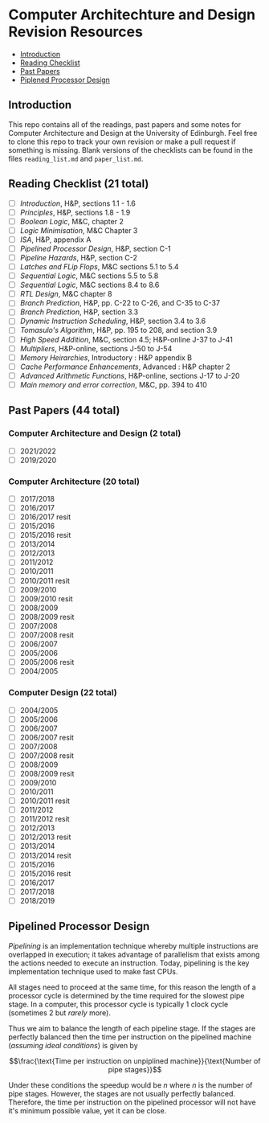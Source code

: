 # Computer Architechture and Design Revision Resources

- [Introduction](#introduction)
- [Reading Checklist](#reading-checklist)
- [Past Papers](#past-papers-(44-total))
- [Piplened Processor Design](#pipelined-processor-design)

## Introduction

This repo contains all of the readings, past papers and some notes for Computer
Architecture and Design at the University of Edinburgh. Feel free to clone this
repo to track your own revision or make a pull request if something is missing.
Blank versions of the checklists can be found in the files `reading_list.md` and 
`paper_list.md`.

## Reading Checklist (21 total)

- [ ] _Introduction_, H&P, sections 1.1 - 1.6
- [ ] _Principles_, H&P, sections 1.8 - 1.9
- [ ] _Boolean Logic_, M&C, chapter 2
- [ ] _Logic Minimisation_, M&C Chapter 3
- [ ] _ISA_, H&P, appendix A
- [ ] _Pipelined Processor Design_, H&P, section C-1
- [ ] _Pipeline Hazards_, H&P, section C-2
- [ ] _Latches and FLip Flops_, M&C sections 5.1 to 5.4
- [ ] _Sequential Logic_, M&C sections 5.5 to 5.8
- [ ] _Sequential Logic_, M&C sections 8.4 to 8.6
- [ ] _RTL Design_, M&C chapter 8
- [ ] _Branch Prediction_, H&P, pp. C-22 to C-26, and C-35 to C-37
- [ ] _Branch Prediction_, H&P, section 3.3
- [ ] _Dynamic Instruction Scheduling_, H&P, section 3.4 to 3.6
- [ ] _Tomasulo's Algorithm_, H&P, pp. 195 to 208, and section 3.9
- [ ] _High Speed Addition_, M&C, section 4.5; H&P-online J-37 to J-41
- [ ] _Multipliers_,  H&P-online, sections J-50 to J-54
- [ ] _Memory Heirarchies_,  Introductory : H&P appendix B 
- [ ] _Cache Performance Enhancements_,  Advanced : H&P chapter 2 
- [ ] _Advanced Arithmetic Functions_, H&P-online, sections J-17 to J-20
- [ ] _Main memory and error correction_, M&C, pp. 394 to 410

## Past Papers (44 total)

### Computer Architecture and Design (2 total)

- [ ] 2021/2022 
- [ ] 2019/2020

### Computer Architecture (20 total)

- [ ] 2017/2018
- [ ] 2016/2017
- [ ] 2016/2017 resit
- [ ] 2015/2016 
- [ ] 2015/2016 resit
- [ ] 2013/2014 
- [ ] 2012/2013 
- [ ] 2011/2012 
- [ ] 2010/2011 
- [ ] 2010/2011 resit
- [ ] 2009/2010 
- [ ] 2009/2010 resit
- [ ] 2008/2009 
- [ ] 2008/2009 resit
- [ ] 2007/2008 
- [ ] 2007/2008 resit
- [ ] 2006/2007 
- [ ] 2005/2006 
- [ ] 2005/2006 resit
- [ ] 2004/2005

### Computer Design (22 total)

- [ ] 2004/2005
- [ ] 2005/2006
- [ ] 2006/2007
- [ ] 2006/2007 resit
- [ ] 2007/2008
- [ ] 2007/2008 resit
- [ ] 2008/2009
- [ ] 2008/2009 resit
- [ ] 2009/2010
- [ ] 2010/2011
- [ ] 2010/2011 resit
- [ ] 2011/2012
- [ ] 2011/2012 resit
- [ ] 2012/2013
- [ ] 2012/2013 resit
- [ ] 2013/2014
- [ ] 2013/2014 resit
- [ ] 2015/2016
- [ ] 2015/2016 resit
- [ ] 2016/2017
- [ ] 2017/2018
- [ ] 2018/2019

## Pipelined Processor Design

_Pipelining_ is an implementation technique whereby multiple instructions are
overlapped in execution; it takes advantage of parallelism that exists among
the actions needed to execute an instruction. Today, pipelining is the key
implementation technique used to make fast CPUs.

All stages need to proceed at the same time, for this reason the length of a
processor cycle is determined by the time required for the slowest pipe stage.
In a computer, this processor cycle is typically 1 clock cycle (sometimes 2 but
_rarely_ more).

Thus we aim to balance the length of each pipeline stage. If the stages are
perfectly balanced then the time per instruction on the pipelined machine
(_assuming ideal conditions_) is given by

```math
\frac{\text{Time per instruction on unpiplined machine}}{\text{Number of pipe stages}}
```

Under these conditions the speedup would be $n$ where $n$ is the number of pipe
stages. However, the stages are not usually perfectly balanced. Therefore, the
time per instruction on the pipelined processor will not have it's minimum
possible value, yet it can be close.
